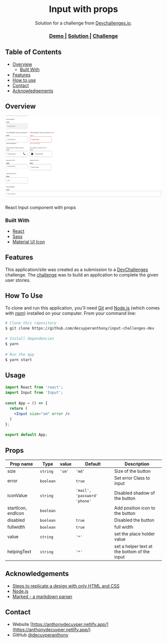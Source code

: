 <h1 align="center">Input with props </h1>

<div align="center">
   Solution for a challenge from  <a href="http://devchallenges.io" target="_blank">Devchallenges.io</a>.
</div>

<div align="center">
  <h3>
    <a href="https://anthonydecuyper-challenge-input.netlify.app/">
      Demo
    </a>
    <span> | </span>
    <a href="https://github.com/decuyperanthony/input-challenges-dev">
      Solution
    </a>
    <span> | </span>
    <a href="https://devchallenges.io/challenges/ohgVTyJCbm5OZyTB2gNY">
      Challenge
    </a>
  </h3>
</div>

<!-- TABLE OF CONTENTS -->

## Table of Contents

- [Overview](#overview)
  - [Built With](#built-with)
- [Features](#features)
- [How to use](#how-to-use)
- [Contact](#contact)
- [Acknowledgements](#acknowledgements)

<!-- OVERVIEW -->

## Overview

![screenshot](./.github/img/inputchall.png)

React Input component with props

### Built With

<!-- This section should list any major frameworks that you built your project using. Here are a few examples.-->

- [React](https://reactjs.org/)
- [Sass](https://sass-lang.com/documentation/syntax)
- [Material UI Icon](https://material-ui.com/components/material-icons/)

## Features

<!-- List the features of your application or follow the template. Don't share the figma file here :) -->

This application/site was created as a submission to a [DevChallenges](https://devchallenges.io/challenges) challenge. The [challenge](https://devchallenges.io/challenges/ohgVTyJCbm5OZyTB2gNY) was to build an application to complete the given user stories.

## How To Use

<!-- This is an example, please update according to your application -->

To clone and run this application, you'll need [Git](https://git-scm.com) and [Node.js](https://nodejs.org/en/download/) (which comes with [npm](http://npmjs.com)) installed on your computer. From your command line:

```bash
# Clone this repository
$ git clone https://github.com/decuyperanthony/input-challenges-dev

# Install dependencies
$ yarn

# Run the app
$ yarn start
```
## Usage
```jsx
import React from 'react';
import Input from 'Input';

const App = () => {
  return (
    <Input size="sm" error />
  )
};

export default App;
```
## Props
|Prop name        |Type          |value     |Default            |Description
|-----------------|------------|-------|-------------------|--------------------------------
|size         | `string`    |`'sm' `      | `'md'`  | Size of the button
|error        | `boolean`  | |    `true`               | Set error Class to input
|iconValue        | `string`  | |    `'mail', 'password' 'phone'`               | Disabled shadow of the button
|startIcon, endIcon        | `boolean`  | |                  | Add position icon to the button
|disabled        | `boolean`  | |    `true `               | Disabled the button
|fullwidth        | `boolean`  | |    `true `               | full width
|value        | `string`  | |    `'*' `               | set the place holder value
|helpingText        | `string`  | |    `'*' `               | set a helper text at the bottom of the input



## Acknowledgements

<!-- This section should list any articles or add-ons/plugins that helps you to complete the project. This is optional but it will help you in the future. For exmpale -->

- [Steps to replicate a design with only HTML and CSS](https://devchallenges-blogs.web.app/how-to-replicate-design/)
- [Node.js](https://nodejs.org/)
- [Marked - a markdown parser](https://github.com/chjj/marked)

## Contact

- Website [https://anthonydecuyper.netlify.app/](https://anthonydecuyper.netlify.app/)
- GitHub [@decuyperanthony](https://github.com/decuyperanthony)